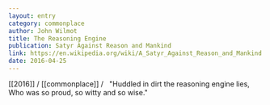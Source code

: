 ```yaml
---
layout: entry
category: commonplace
author: John Wilmot
title: The Reasoning Engine
publication: Satyr Against Reason and Mankind
link: https://en.wikipedia.org/wiki/A_Satyr_Against_Reason_and_Mankind
date: 2016-04-25
---
```


[[2016]] / [[commonplace]] / 
 
"Huddled in dirt the reasoning engine lies,
<br>Who was so proud, so witty and so wise."